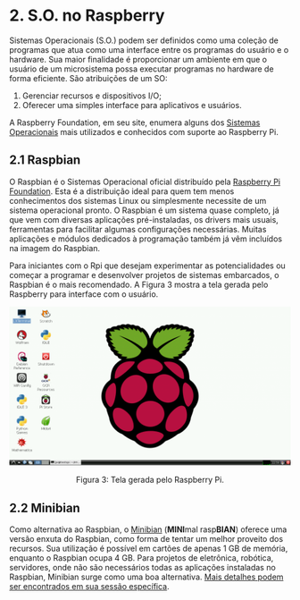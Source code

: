# 2. S.O. no Raspberry


Sistemas Operacionais (S.O.) podem ser definidos como uma coleção de programas que atua como uma interface entre os programas do usuário e o hardware. Sua maior finalidade é proporcionar um ambiente em que o usuário de um microsistema possa executar programas no hardware de forma eficiente. São atribuições de um SO:

1. Gerenciar recursos e dispositivos I/O;
2. Oferecer uma simples interface para aplicativos e usuários.

A Raspberry Foundation, em seu site, enumera alguns dos [Sistemas Operacionais](https://www.raspberrypi.org/downloads/) mais utilizados e conhecidos com suporte ao Raspberry Pi.

## 2.1 Raspbian

O Raspbian é o Sistemas Operacional oficial distribuído pela [Raspberry Pi Foundation](http://www.raspberrypi.org/). Esta é a distribuição ideal para quem tem menos conhecimentos dos sistemas Linux ou simplesmente necessite de um sistema operacional pronto. O Raspbian é um sistema quase completo, já que vem com diversas aplicações pré-instaladas, os drivers mais usuais, ferramentas para facilitar algumas configurações necessárias. Muitas aplicações e módulos dedicados à programação também já vêm incluídos na imagem do Raspbian.

Para iniciantes com o Rpi que desejam experimentar as potencialidades ou começar a programar e desenvolver projetos de sistemas embarcados, o Raspbian é o mais recomendado. A Figura 3 mostra a tela gerada pelo Raspberry para interface com o usuário.

![Raspbian Desktop](assets/raspbian_desktop.png)

<center>Figura 3: Tela gerada pelo Raspberry Pi.</center>

## 2.2 Minibian

Como alternativa ao Raspbian, o [Minibian](https://minibianpi.wordpress.com/) (**MINI**mal rasp**BIAN**) oferece uma versão enxuta do Raspbian, como forma de tentar um melhor proveito dos recursos. Sua utilização é possível em cartões de apenas 1 GB de memória, enquanto o Raspbian ocupa 4 GB. Para projetos de eletrônica, robótica, servidores, onde não são necessários todas as aplicações instaladas no Raspbian, Minibian surge como uma boa alternativa. [Mais detalhes podem ser encontrados em sua sessão específica](minibian_minimal_raspbian.md).
